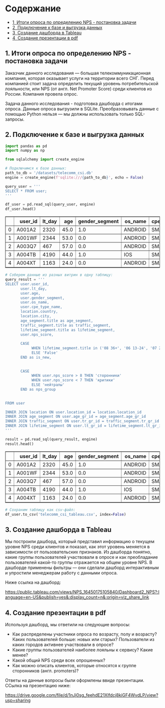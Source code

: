 <h1>Содержание<span class="tocSkip"></span></h1>
<div class="toc"><ul class="toc-item"><li><span><a href="#Итоги-опроса-по-определению-NPS---постановка-задачи" data-toc-modified-id="Итоги-опроса-по-определению-NPS---постановка-задачи-1"><span class="toc-item-num">1&nbsp;&nbsp;</span>Итоги опроса по определению NPS - постановка задачи</a></span></li><li><span><a href="#Подключение-к-базе-и-выгрузка-данных" data-toc-modified-id="Подключение-к-базе-и-выгрузка-данных-2"><span class="toc-item-num">2&nbsp;&nbsp;</span>Подключение к базе и выгрузка данных</a></span></li><li><span><a href="#Создание-дашборда-в-Tableau" data-toc-modified-id="Создание-дашборда-в-Tableau-3"><span class="toc-item-num">3&nbsp;&nbsp;</span>Создание дашборда в Tableau</a></span></li><li><span><a href="#Создание-презентации-в-pdf" data-toc-modified-id="Создание-презентации-в-pdf-4"><span class="toc-item-num">4&nbsp;&nbsp;</span>Создание презентации в pdf</a></span></li></ul></div>

## 1. Итоги опроса по определению NPS - постановка задачи

Заказчик данного исследования — большая телекоммуникационная компания, которая оказывает услуги на территории всего СНГ. Перед компанией стоит задача определить текущий уровень потребительской лояльности, или NPS (от англ. Net Promoter Score) среди клиентов из России. Компания провела опрос. 

Задача данного исследования - подготовка дашборда с итогами опроса. Данные опроса выгрузили в SQLite. Преобразовывать данные с помощью Python нельзя — мы должны использовать только SQL-запросы.

## 2. Подключение к базе и выгрузка данных


```python
import pandas as pd
import numpy as np

from sqlalchemy import create_engine
```


```python
# Подключимся к базе данных:
path_to_db = '/datasets/telecomm_csi.db'
engine = create_engine(f'sqlite:///{path_to_db}', echo = False)
```


```python
query_user = '''
SELECT * FROM user;
'''
```


```python
df_user = pd.read_sql(query_user, engine)
df_user.head()
```




<div>
<style scoped>
    .dataframe tbody tr th:only-of-type {
        vertical-align: middle;
    }

    .dataframe tbody tr th {
        vertical-align: top;
    }

    .dataframe thead th {
        text-align: right;
    }
</style>
<table border="1" class="dataframe">
  <thead>
    <tr style="text-align: right;">
      <th></th>
      <th>user_id</th>
      <th>lt_day</th>
      <th>age</th>
      <th>gender_segment</th>
      <th>os_name</th>
      <th>cpe_type_name</th>
      <th>location_id</th>
      <th>age_gr_id</th>
      <th>tr_gr_id</th>
      <th>lt_gr_id</th>
      <th>nps_score</th>
    </tr>
  </thead>
  <tbody>
    <tr>
      <td>0</td>
      <td>A001A2</td>
      <td>2320</td>
      <td>45.0</td>
      <td>1.0</td>
      <td>ANDROID</td>
      <td>SMARTPHONE</td>
      <td>55</td>
      <td>5</td>
      <td>5</td>
      <td>8</td>
      <td>10</td>
    </tr>
    <tr>
      <td>1</td>
      <td>A001WF</td>
      <td>2344</td>
      <td>53.0</td>
      <td>0.0</td>
      <td>ANDROID</td>
      <td>SMARTPHONE</td>
      <td>21</td>
      <td>5</td>
      <td>5</td>
      <td>8</td>
      <td>10</td>
    </tr>
    <tr>
      <td>2</td>
      <td>A003Q7</td>
      <td>467</td>
      <td>57.0</td>
      <td>0.0</td>
      <td>ANDROID</td>
      <td>SMARTPHONE</td>
      <td>28</td>
      <td>6</td>
      <td>9</td>
      <td>6</td>
      <td>10</td>
    </tr>
    <tr>
      <td>3</td>
      <td>A004TB</td>
      <td>4190</td>
      <td>44.0</td>
      <td>1.0</td>
      <td>IOS</td>
      <td>SMARTPHONE</td>
      <td>38</td>
      <td>4</td>
      <td>4</td>
      <td>8</td>
      <td>10</td>
    </tr>
    <tr>
      <td>4</td>
      <td>A004XT</td>
      <td>1163</td>
      <td>24.0</td>
      <td>0.0</td>
      <td>ANDROID</td>
      <td>SMARTPHONE</td>
      <td>39</td>
      <td>2</td>
      <td>6</td>
      <td>8</td>
      <td>10</td>
    </tr>
  </tbody>
</table>
</div>




```python
# Соберем данные из разных витрин в одну таблицу:
query_result = '''
SELECT user.user_id,
       user.lt_day,
       user.age,
       user.gender_segment,
       user.os_name,
       user.cpe_type_name,
       location.country,
       location.city,
       age_segment.title as age_segment,
       traffic_segment.title as traffic_segment,
       lifetime_segment.title as lifetime_segment,
       user.nps_score,
       
       CASE
            WHEN lifetime_segment.title in ('08 36+', '06 13-24', '07 25-36') THEN 'True'
            ELSE 'False'
       END as is_new,
       
       
       CASE
            WHEN user.nps_score > 8 THEN 'cторонники'
            WHEN user.nps_score < 7 THEN 'критики'
            ELSE 'нейтралы'
       END as nps_group
           
       
FROM user

INNER JOIN location ON user.location_id = location.location_id
INNER JOIN age_segment ON user.age_gr_id = age_segment.age_gr_id
INNER JOIN traffic_segment ON user.tr_gr_id = traffic_segment.tr_gr_id
INNER JOIN lifetime_segment ON user.lt_gr_id = lifetime_segment.lt_gr_id
'''
```


```python
result = pd.read_sql(query_result, engine)
result.head()
```




<div>
<style scoped>
    .dataframe tbody tr th:only-of-type {
        vertical-align: middle;
    }

    .dataframe tbody tr th {
        vertical-align: top;
    }

    .dataframe thead th {
        text-align: right;
    }
</style>
<table border="1" class="dataframe">
  <thead>
    <tr style="text-align: right;">
      <th></th>
      <th>user_id</th>
      <th>lt_day</th>
      <th>age</th>
      <th>gender_segment</th>
      <th>os_name</th>
      <th>cpe_type_name</th>
      <th>country</th>
      <th>city</th>
      <th>age_segment</th>
      <th>traffic_segment</th>
      <th>lifetime_segment</th>
      <th>nps_score</th>
      <th>is_new</th>
      <th>nps_group</th>
    </tr>
  </thead>
  <tbody>
    <tr>
      <td>0</td>
      <td>A001A2</td>
      <td>2320</td>
      <td>45.0</td>
      <td>1.0</td>
      <td>ANDROID</td>
      <td>SMARTPHONE</td>
      <td>Россия</td>
      <td>Уфа</td>
      <td>05 45-54</td>
      <td>04 1-5</td>
      <td>08 36+</td>
      <td>10</td>
      <td>True</td>
      <td>cторонники</td>
    </tr>
    <tr>
      <td>1</td>
      <td>A001WF</td>
      <td>2344</td>
      <td>53.0</td>
      <td>0.0</td>
      <td>ANDROID</td>
      <td>SMARTPHONE</td>
      <td>Россия</td>
      <td>Киров</td>
      <td>05 45-54</td>
      <td>04 1-5</td>
      <td>08 36+</td>
      <td>10</td>
      <td>True</td>
      <td>cторонники</td>
    </tr>
    <tr>
      <td>2</td>
      <td>A003Q7</td>
      <td>467</td>
      <td>57.0</td>
      <td>0.0</td>
      <td>ANDROID</td>
      <td>SMARTPHONE</td>
      <td>Россия</td>
      <td>Москва</td>
      <td>06 55-64</td>
      <td>08 20-25</td>
      <td>06 13-24</td>
      <td>10</td>
      <td>True</td>
      <td>cторонники</td>
    </tr>
    <tr>
      <td>3</td>
      <td>A004TB</td>
      <td>4190</td>
      <td>44.0</td>
      <td>1.0</td>
      <td>IOS</td>
      <td>SMARTPHONE</td>
      <td>Россия</td>
      <td>РостовнаДону</td>
      <td>04 35-44</td>
      <td>03 0.1-1</td>
      <td>08 36+</td>
      <td>10</td>
      <td>True</td>
      <td>cторонники</td>
    </tr>
    <tr>
      <td>4</td>
      <td>A004XT</td>
      <td>1163</td>
      <td>24.0</td>
      <td>0.0</td>
      <td>ANDROID</td>
      <td>SMARTPHONE</td>
      <td>Россия</td>
      <td>Рязань</td>
      <td>02 16-24</td>
      <td>05 5-10</td>
      <td>08 36+</td>
      <td>10</td>
      <td>True</td>
      <td>cторонники</td>
    </tr>
  </tbody>
</table>
</div>




```python
# Cохраним таблицу как csv-файл:
df_user.to_csv('telecomm_csi_tableau.csv', index=False)
```

## 3. Создание дашборда в Tableau

Мы построили дашборд, который представил информацию о текущем уровне NPS среди клиентов и показал, как этот уровень меняется в зависимости от пользовательских признаков.
Из дашборда понятно, какие группы пользователей участвовали в опросе и как преобладание пользователей какой-то группы отражается на общем уровне NPS.
В дашборде применены фильтры — они сделали дашборд интерактивным и упростили менеджерам работу с данными опроса.

Ниже ссылка на дашборд:

https://public.tableau.com/views/NPS_16450175105840/Dashboard2_NPS?:language=en-US&publish=yes&:display_count=n&:origin=viz_share_link

## 4. Создание презентации в pdf

Используя дашборд, мы ответили на следующие вопросы:
- Как распределены участники опроса по возрасту, полу и возрасту? Каких пользователей больше: новых или старых? Пользователи из каких городов активнее участвовали в опросе?
- Какие группы пользователей наиболее лояльны к сервису? Какие менее?
- Какой общий NPS среди всех опрошенных?
- Как можно описать клиентов, которые относятся к группе cторонников (англ. promoters)?

Ответы на данные вопросы были оформлены ввиде презентации. ССылка на презентацию ниже:

https://drive.google.com/file/d/1nJj0sg_feehdE21Xlfdcj8kiGF4WvdLP/view?usp=sharing
